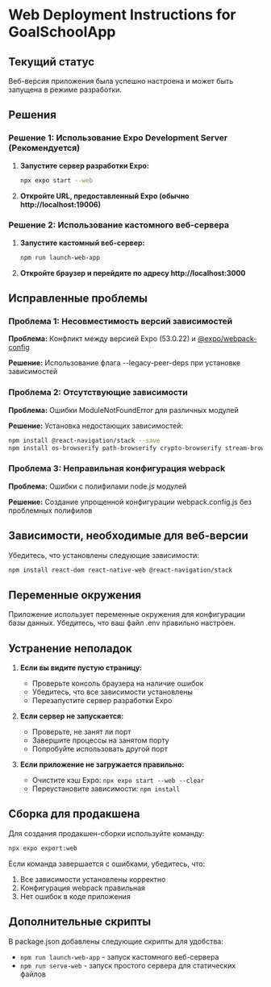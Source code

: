 # Web Deployment Instructions for GoalSchoolApp

## Текущий статус

Веб-версия приложения была успешно настроена и может быть запущена в режиме разработки.

## Решения

### Решение 1: Использование Expo Development Server (Рекомендуется)

1. **Запустите сервер разработки Expo:**

   ```bash
   npx expo start --web
   ```

2. **Откройте URL, предоставленный Expo (обычно http://localhost:19006)**

### Решение 2: Использование кастомного веб-сервера

1. **Запустите кастомный веб-сервер:**

   ```bash
   npm run launch-web-app
   ```

2. **Откройте браузер и перейдите по адресу http://localhost:3000**

## Исправленные проблемы

### Проблема 1: Несовместимость версий зависимостей

**Проблема:** Конфликт между версией Expo (53.0.22) и [@expo/webpack-config](file:///C:/Users/jolab/Desktop/Goal-School/node_modules/@expo/webpack-config/build/webpack.config.js)

**Решение:** Использование флага --legacy-peer-deps при установке зависимостей

### Проблема 2: Отсутствующие зависимости

**Проблема:** Ошибки ModuleNotFoundError для различных модулей

**Решение:** Установка недостающих зависимостей:

```bash
npm install @react-navigation/stack --save
npm install os-browserify path-browserify crypto-browserify stream-browserify buffer process url util timers-browserify browserify-zlib assert --save-dev --legacy-peer-deps
```

### Проблема 3: Неправильная конфигурация webpack

**Проблема:** Ошибки с полифилами node.js модулей

**Решение:** Создание упрощенной конфигурации webpack.config.js без проблемных полифилов

## Зависимости, необходимые для веб-версии

Убедитесь, что установлены следующие зависимости:

```bash
npm install react-dom react-native-web @react-navigation/stack
```

## Переменные окружения

Приложение использует переменные окружения для конфигурации базы данных. Убедитесь, что ваш файл .env правильно настроен.

## Устранение неполадок

1. **Если вы видите пустую страницу:**

   - Проверьте консоль браузера на наличие ошибок
   - Убедитесь, что все зависимости установлены
   - Перезапустите сервер разработки Expo

2. **Если сервер не запускается:**

   - Проверьте, не занят ли порт
   - Завершите процессы на занятом порту
   - Попробуйте использовать другой порт

3. **Если приложение не загружается правильно:**
   - Очистите кэш Expo: `npx expo start --web --clear`
   - Переустановите зависимости: `npm install`

## Сборка для продакшена

Для создания продакшен-сборки используйте команду:

```bash
npx expo export:web
```

Если команда завершается с ошибками, убедитесь, что:

1. Все зависимости установлены корректно
2. Конфигурация webpack правильная
3. Нет ошибок в коде приложения

## Дополнительные скрипты

В package.json добавлены следующие скрипты для удобства:

- `npm run launch-web-app` - запуск кастомного веб-сервера
- `npm run serve-web` - запуск простого сервера для статических файлов
